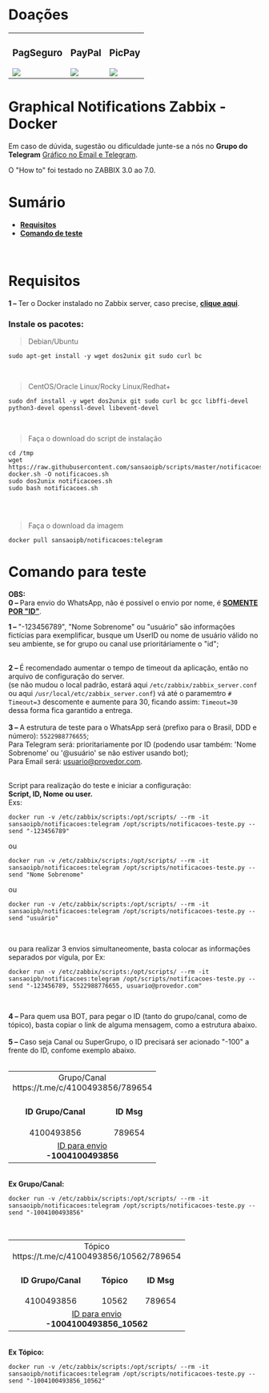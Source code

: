 # Doações
<table>
    <tr>
        <td> <!-- PagSeguro -->
            <h3>
                <div align="center">PagSeguro</div>
            </h3>
            <a href="https://pag.ae/bljJm47">
            <img src="https://stc.pagseguro.uol.com.br/public/img/botoes/doacoes/120x53-doar.gif"></a>
        </td>
        <td> <!-- PayPal -->
            <h3>
                <div align="center">PayPal</div>
            </h3>
            <a href="https://www.paypal.com/cgi-bin/webscr?cmd=_donations&business=7VVS675TLJHUL&lc=BR&item_name=Eracydes%20Lima%20Carvalho%20Junior&currency_code=BRL&bn=PP%2dDonationsBF%3abtn_donateCC_LG%2egif%3aNonHosted">
            <img src="https://www.paypalobjects.com/pt_BR/BR/i/btn/btn_donateCC_LG.gif"></a>
        </td>
        <td> <!-- PicPay -->
            <h3>
                <div align="center">PicPay</div>
	        </h3>
            <a href="https://picpay.me/sansaoipb">
            <img src="https://lh3.googleusercontent.com/PX1pBd24_ygdLwvKMFrnUhJqGzG-YmhbYPkE8FM74qdXc-na7EqIA808F-7WAjZnvjziEESYZz2n8Ofn6WGdTrRufae_A7WbEVA5xASAUDpWNyqcVKE0GKNJrEVMBLCee5evEdrgJn8PgaI0E7qr0QDf6lTuCHI9osuziJwJ8-OTiR1JMOWLPLrw-wOW7IZ3DQCkyQECZpb_123x1K1fKNRw6cIyEWSgYRVwzX3PeljmxyH-EBOF-1wrO67-4rLP0CfbpRxJaX3pMyNlFZMLD0R6k6HvL1ax328z0qLafMwHjLPFlVEcyMkl-CFwJN9vgP37plpZ76NNruCBkj6W-MKQkvLevjcjf-Zq718N7ow8ZSlvUOCCZFJ1ieZZrLOINaMsmYGqMYpGEMME910zzAKtd-dm0IJ0TQTx_pZ0BXniK0HCvVhNHhPiYNYJGBMv_wlakLQ8XIcBdi0iIaEOFvrGSHhXEbDx6OZ9EKsvXQNoKBRwXD0Nnqxf3o-HW0U-P3pAskj3GSBa9qfvQqK-P4pxG98hYJ4st7_FA655I9n5bP-E6lIgFqvdJC8odyVfXFpHtVWfaO9_WVXowqdiXKzX9qQ9PetQNhTnJG_WgoqocmIh1FJhAYd08fonFfbmS_Hhnvi5qqxQytCqYxqWfh1elL18X8c=w120-h53-no"></a>
        </td>
    </tr>
</table>


# Graphical Notifications Zabbix - Docker
Em caso de dúvida, sugestão ou dificuldade junte-se a nós no <b>Grupo do Telegram</b> <a href="https://t.me/+bTDzmSmMPHYzOTJh" class="wikilink2" title="Ingressar no Grupo" rel="nofollow">Gráfico no Email e Telegram</a>.

O "How to" foi testado no ZABBIX 3.0 ao 7.0.

# Sumário
<ul>
	<li>
		<strong>
			<a href=#requisitos>Requisitos</a>
		</strong>
	</li>
    <li>
		<strong>
			<a href=#comando-para-teste>Comando de teste</a>
		</strong>
	</li>	
</ul>

<br>

# Requisitos
<b>1 – </b> Ter o Docker instalado no Zabbix server, caso precise, <a href="https://docs.docker.com/engine/install/" class="wikilink2" title="API Telegram" rel="nofollow"><b>clique aqui</b></a>.
<h3>
Instale os pacotes:
</h3>
<blockquote> <p> Debian/Ubuntu</p> </blockquote>
<pre><code>sudo apt-get install -y wget dos2unix git sudo curl bc</code></pre>

<br>
<blockquote> <p>CentOS/Oracle Linux/Rocky Linux/Redhat+</p> </blockquote>
<pre><code>sudo dnf install -y wget dos2unix git sudo curl bc gcc libffi-devel python3-devel openssl-devel libevent-devel</code></pre>

<br>
<blockquote> <p>Faça o download do script de instalação</p> </blockquote>

<pre><code>cd /tmp
wget https://raw.githubusercontent.com/sansaoipb/scripts/master/notificacoes-docker.sh -O notificacoes.sh
sudo dos2unix notificacoes.sh
sudo bash notificacoes.sh

</code></pre>

<br>
<blockquote> <p>Faça o download da imagem</p> </blockquote>

<pre><code>docker pull sansaoipb/notificacoes:telegram</code></pre>

# Comando para teste

<b>OBS:</b><br>
<b>0 – </b> Para envio do WhatsApp, não é possivel o envio por nome, é <b><u>SOMENTE POR "ID"</u></b>. 

<b>1 – </b>"-123456789", "Nome Sobrenome" ou "usuário" são informações fictícias para exemplificar, busque um UserID ou nome de usuário válido no seu ambiente, se for grupo ou canal use prioritáriamente o "id";<br><br>

<b>2 – </b> É recomendado aumentar o tempo de timeout da aplicação, então no arquivo de configuração do server.<br>
(se não mudou o local padrão, estará aqui <code>/etc/zabbix/zabbix_server.conf</code> ou aqui <code>/usr/local/etc/zabbix_server.conf</code>)
vá até o paramemtro <code>\# Timeout=3</code> descomente e aumente para 30, ficando assim: 
<code>Timeout=30</code><br>
dessa forma fica garantido a entrega.<br><br>
<b>3 – </b> A estrutura de teste para o WhatsApp será (prefixo para o Brasil, DDD e número): <code>5522988776655</code>;<br>
Para Telegram será: prioritariamente por ID (podendo usar também: 'Nome Sobrenome' ou '@usuário' se não estiver usando bot);<br>
Para Email será: usuario@provedor.com.<br><br>

Script para realização do teste e iniciar a configuração:<br>
<b>Script, ID, Nome ou user.</b><br>
Exs:<br>
<pre><code>docker run -v /etc/zabbix/scripts:/opt/scripts/ --rm -it sansaoipb/notificacoes:telegram /opt/scripts/notificacoes-teste.py --send "-123456789"</code></pre>
ou
<pre><code>docker run -v /etc/zabbix/scripts:/opt/scripts/ --rm -it sansaoipb/notificacoes:telegram /opt/scripts/notificacoes-teste.py --send "Nome Sobrenome"</code></pre>
ou
<pre><code>docker run -v /etc/zabbix/scripts:/opt/scripts/ --rm -it sansaoipb/notificacoes:telegram /opt/scripts/notificacoes-teste.py --send "usuário"</code></pre><br>
ou para realizar 3 envios simultaneomente, basta colocar as informações separados por vígula, por Ex:
<pre><code>docker run -v /etc/zabbix/scripts:/opt/scripts/ --rm -it sansaoipb/notificacoes:telegram /opt/scripts/notificacoes-teste.py --send "-123456789, 5522988776655, usuario@provedor.com"</code></pre><br>

<b>4 – </b> Para quem usa BOT, para pegar o ID (tanto do grupo/canal, como de tópico), basta copiar o link de alguma mensagem, como a estrutura abaixo.<br><br>
<b>5 – </b> Caso seja Canal ou SuperGrupo, o ID precisará ser acionado "-100" a frente do ID, confome exemplo abaixo.<br><br>

<table>
    <td colspan="3"><div align="center"> Grupo/Canal <br>https://t.me/c/4100493856/789654</div>
        <tr>
            <td> <!-- Group/Channel -->
                <h4>
                    <div align="center">ID Grupo/Canal </div>
                </h4>
                    <div align="center">4100493856 </div>
            </td>
            <td> <!-- Message -->
                <h4>
                    <div align="center">ID Msg</div>
                </h4>
                    <div align="center">789654</div>
            </td>
        </tr>
        <td colspan="3"><div align="center"> <u>ID para envio</u><br><b>-1004100493856</b></div>
        </td>
    </td>
</table>
<br>
<b>Ex Grupo/Canal:</b><br>
<pre><code>docker run -v /etc/zabbix/scripts:/opt/scripts/ --rm -it sansaoipb/notificacoes:telegram /opt/scripts/notificacoes-teste.py --send "-1004100493856"</code></pre><br>


<table>
    <td colspan="3"><div align="center">Tópico <br>https://t.me/c/4100493856/10562/789654</div>
        <tr>
            <td> <!-- Group/Channel -->
                <h4>
                    <div align="center">ID Grupo/Canal </div>
                </h4>
                    <div align="center">4100493856 </div>
            </td>
            <td> <!-- Topic -->
                <h4>
                    <div align="center">Tópico</div>
                </h4>
                <div align="center">10562</div>
            </td>
            <td> <!-- Message -->
                <h4>
                    <div align="center">ID Msg</div>
                </h4>
                    <div align="center">789654</div>
            </td>
        </tr>
        <td colspan="3"><div align="center"> <u>ID para envio</u><br><b>-1004100493856_10562</b></div>
        </td>
    </td>
</table>
<br>
<b>Ex Tópico:</b><br>
<pre><code>docker run -v /etc/zabbix/scripts:/opt/scripts/ --rm -it sansaoipb/notificacoes:telegram /opt/scripts/notificacoes-teste.py --send "-1004100493856_10562"</code></pre>
